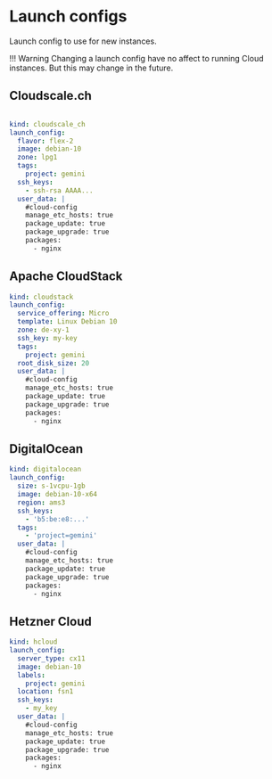 # Launch configs

Launch config to use for new instances.

!!! Warning
    Changing a launch config have no affect to running Cloud instances. But this may change in the future.

## Cloudscale.ch

```yaml

kind: cloudscale_ch
launch_config:
  flavor: flex-2
  image: debian-10
  zone: lpg1
  tags:
    project: gemini
  ssh_keys:
    - ssh-rsa AAAA...
  user_data: |
    #cloud-config
    manage_etc_hosts: true
    package_update: true
    package_upgrade: true
    packages:
      - nginx
```

## Apache CloudStack

```yaml
kind: cloudstack
launch_config:
  service_offering: Micro
  template: Linux Debian 10
  zone: de-xy-1
  ssh_key: my-key
  tags:
    project: gemini
  root_disk_size: 20
  user_data: |
    #cloud-config
    manage_etc_hosts: true
    package_update: true
    package_upgrade: true
    packages:
      - nginx
```

## DigitalOcean

```yaml
kind: digitalocean
launch_config:
  size: s-1vcpu-1gb
  image: debian-10-x64
  region: ams3
  ssh_keys:
    - 'b5:be:e8:...'
  tags:
    - 'project=gemini'
  user_data: |
    #cloud-config
    manage_etc_hosts: true
    package_update: true
    package_upgrade: true
    packages:
      - nginx
```

## Hetzner Cloud

```yaml
kind: hcloud
launch_config:
  server_type: cx11
  image: debian-10
  labels:
    project: gemini
  location: fsn1
  ssh_keys:
    - my_key
  user_data: |
    #cloud-config
    manage_etc_hosts: true
    package_update: true
    package_upgrade: true
    packages:
      - nginx
```
